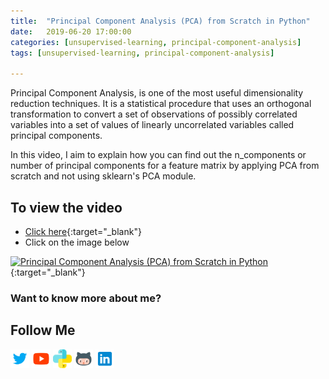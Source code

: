 ```yaml
---
title:  "Principal Component Analysis (PCA) from Scratch in Python"
date:   2019-06-20 17:00:00
categories: [unsupervised-learning, principal-component-analysis]
tags: [unsupervised-learning, principal-component-analysis]

---
```


Principal Component Analysis, is one of the most useful dimensionality reduction techniques. It is a statistical procedure that uses an orthogonal transformation to convert a set of observations of possibly correlated variables into a set of values of linearly uncorrelated variables called principal components.

In this video, I aim to explain how you can find out the n_components or number of principal components for a feature matrix by applying PCA from scratch and not using sklearn's PCA module.


## To view the video
* [Click here](https://youtu.be/uFbDWu0tDrE){:target="_blank"}
* Click on the image below

[![Principal Component Analysis (PCA) from Scratch in Python](http://img.youtube.com/vi/uFbDWu0tDrE/0.jpg)](http://www.youtube.com/watch?v=uFbDWu0tDrE){:target="_blank"}

### Want to know more about me?
## Follow Me
<a href="https://twitter.com/_bhaveshbhatt" target="_blank"><img class="ai-subscribed-social-icon" src="/assets/images/tw.png" width="30"></a>
<a href="https://www.youtube.com/bhaveshbhatt8791/" target="_blank"><img class="ai-subscribed-social-icon" src="/assets/images/ytb.png" width="30"></a>
<a href="https://www.youtube.com/PythonTricks/" target="_blank"><img class="ai-subscribed-social-icon" src="/assets/images/python_logo.png" width="30"></a>
<a href="https://github.com/bhattbhavesh91" target="_blank"><img class="ai-subscribed-social-icon" src="/assets/images/gthb.png" width="30"></a>
<a href="https://www.linkedin.com/in/bhattbhavesh91/" target="_blank"><img class="ai-subscribed-social-icon" src="/assets/images/lnkdn.png" width="30"></a>
